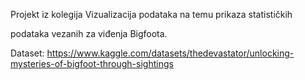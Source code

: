 Projekt iz kolegija Vizualizacija podataka na temu prikaza statističkih

podataka vezanih za viđenja Bigfoota.

Dataset: https://www.kaggle.com/datasets/thedevastator/unlocking-mysteries-of-bigfoot-through-sightings


